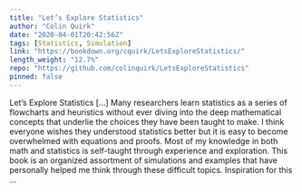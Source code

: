 ```yaml
---
title: "Let’s Explore Statistics"
author: "Colin Quirk"
date: "2020-04-01T20:42:56Z"
tags: [Statistics, Simulation]
link: "https://bookdown.org/cquirk/LetsExploreStatistics/"
length_weight: "12.7%"
repo: "https://github.com/colinquirk/LetsExploreStatistics"
pinned: false
---
```


Let’s Explore Statistics [...] Many researchers learn statistics as a series of flowcharts and heuristics without ever diving into the deep mathematical concepts that underlie the choices they have been taught to make. I think everyone wishes they understood statistics better but it is easy to become overwhelmed with equations and proofs. Most of my knowledge in both math and statistics is self-taught through experience and exploration. This book is an organized assortment of simulations and examples that have personally helped me think through these difficult topics. Inspiration for this ...
